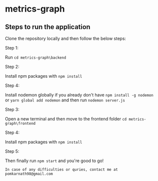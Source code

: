 # metrics-graph

## Steps to run the application

Clone the repository locally and then follow the below steps:

Step 1:

Run `cd metrics-graph\backend`

Step 2:

Install npm packages with `npm install`

Step 4:

Install nodemon globally if you already don't have `npm install -g nodemon` or `yarn global add nodemon` and then run `nodemon server.js`

Step 3:

Open a new terminal and then move to the frontend folder `cd metrics-graph\frontend`

Step 4:

Install npm packages with `npm install`

Step 5:

Then finally run `npm start` and you're good to go!



```
In case of any difficulties or quries, contact me at pomkarnath98@gmail.com
```
